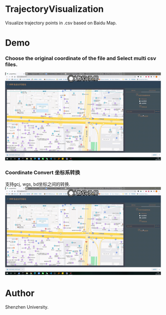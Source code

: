 
# TrajectoryVisualization
Visualize trajectory points in .csv based on Baidu Map.

# Demo
### Choose the original coordinate of the file and Select multi csv files.
![demo](https://github.com/kingsleyljc/TrajectoryVisualization/blob/main/Demo_gif/Select_csv.gif)
### Coordinate Convert 坐标系转换
支持gcj, wgs, bd坐标之间的转换.
![demo](https://github.com/kingsleyljc/TrajectoryVisualization/blob/main/Demo_gif/Coor_convert.gif)
# Author
Shenzhen University.  
